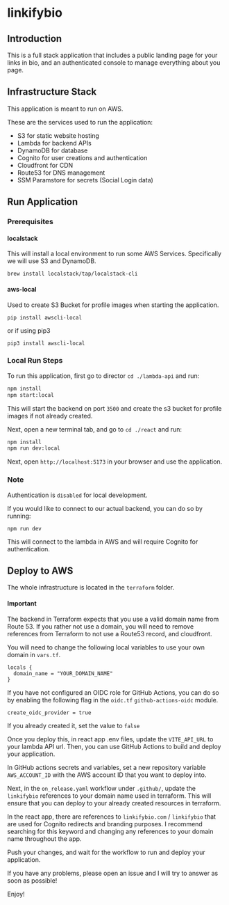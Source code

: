 # linkifybio

## Introduction

This is a full stack application that includes a public landing page for your links in bio, and an authenticated console to manage everything about you page.

## Infrastructure Stack

This application is meant to run on AWS.

These are the services used to run the application:

* S3 for static website hosting
* Lambda for backend APIs
* DynamoDB for database
* Cognito for user creations and authentication
* Cloudfront for CDN
* Route53 for DNS management
* SSM Paramstore for secrets (Social Login data)

## Run Application

### Prerequisites

#### localstack

This will install a local environment to run some AWS Services. Specifically we will use S3 and DynamoDB.

```
brew install localstack/tap/localstack-cli
```

#### aws-local

Used to create S3 Bucket for profile images when starting the application.

```
pip install awscli-local
```

or if using pip3

```
pip3 install awscli-local
```

### Local Run Steps

To run this application, first go to director `cd ./lambda-api` and run:

```sh
npm install
npm start:local
```
 
This will start the backend on port `3500` and create the s3 bucket for profile images if not already created.

Next, open a new terminal tab, and go to `cd ./react` and run:

```sh
npm install
npm run dev:local
```

Next, open `http://localhost:5173` in your browser and use the application. 

### Note
Authentication is `disabled` for local development.

If you would like to connect to our actual backend, you  can do so by running:

```
npm run dev
```

This will connect to the lambda in AWS and will require Cognito for authentication.

## Deploy to AWS

The whole infrastructure is located in the `terraform` folder.

#### Important

The backend in Terraform expects that you use a valid domain name from Route 53. If you rather not use a domain, you will need to remove references from Terraform to not use a Route53 record, and cloudfront.

You will need to change the following local variables to use your own domain in `vars.tf`.


```
locals {
  domain_name = "YOUR_DOMAIN_NAME"
}
```

If you have not configured an OIDC role for GitHub Actions, you can do so by enabling the following flag in the `oidc.tf` `github-actions-oidc` module.

```
create_oidc_provider = true
```

If you already created it, set the value to `false`

Once you deploy this, in react app .env files, update the `VITE_API_URL` to your lambda API url. Then, you can use GitHub Actions to build and deploy your application.

In GitHub actions secrets and variables, set a new repository variable `AWS_ACCOUNT_ID` with the AWS account ID that you want to deploy into.

Next, in the `on_release.yaml` workflow under `.github/`, update the `linkifybio` references to your domain name used in terraform. This will ensure that you can deploy to your already created resources in terraform. 

In the react app, there are references to `linkifybio.com` / `linkifybio` that are used for Cognito redirects and branding purposes. I recommend searching for this keyword and changing any references to your domain name throughout the app.

Push your changes, and wait for the workflow to run and deploy your application.

If you have any problems, please open an issue and I will try to answer as soon as possible!

Enjoy!
